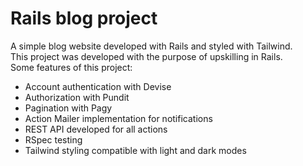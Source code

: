 # Rails blog project
A simple blog website developed with Rails and styled with Tailwind.\
This project was developed with the purpose of upskilling in Rails.\
Some features of this project:
  - Account authentication with Devise
  - Authorization with Pundit
  - Pagination with Pagy
  - Action Mailer implementation for notifications
  - REST API developed for all actions
  - RSpec testing
  - Tailwind styling compatible with light and dark modes
